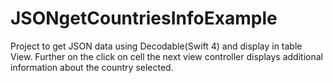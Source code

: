 # JSONgetCountriesInfoExample

Project to get JSON data using Decodable(Swift 4) and display in table View. Further on the click on cell the 
next view controller displays additional information about the country selected.  
